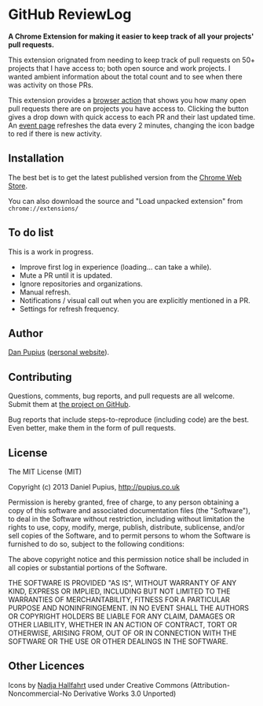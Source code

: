 GitHub ReviewLog
================

**A Chrome Extension for making it easier to keep track of all your projects' pull requests.**

This extension orignated from needing to keep track of pull requests on 50+ projects that I have
access to; both open source and work projects. I wanted ambient information about the total count
and to see when there was activity on those PRs.

This extension provides a [browser action](http://developer.chrome.com/extensions/browserAction.html)
that shows you how many open pull requests there are on projects you have access to. Clicking the
button gives a drop down with quick access to each PR and their last updated time. An
[event page](http://developer.chrome.com/extensions/event_pages.html) refreshes the data every 2
minutes, changing the icon badge to red if there is new activity.


Installation
------------

The best bet is to get the latest published version from the [Chrome Web Store](https://chrome.google.com/webstore/detail/github-reviewlog/cmlmlaigghcfegnfoenahanhhhehpeca?hl=en-US&gl=US).

You can also download the source and "Load unpacked extension" from `chrome://extensions/`


To do list
----------

This is a work in progress.

- Improve first log in experience (loading... can take a while).
- Mute a PR until it is updated.
- Ignore repositories and organizations.
- Manual refresh.
- Notifications / visual call out when you are explicitly mentioned in a PR.
- Settings for refresh frequency.

Author
------

[Dan Pupius](https://github.com/dpup) ([personal website](http://pupius.co.uk)).


Contributing
------------

Questions, comments, bug reports, and pull requests are all welcome. Submit them at
[the project on GitHub](https://github.com/dpup/dh-reviewlog/).

Bug reports that include steps-to-reproduce (including code) are the best. Even better, make them in
the form of pull requests.


License
-------

The MIT License (MIT)

Copyright (c) 2013 Daniel Pupius, http://pupius.co.uk

Permission is hereby granted, free of charge, to any person obtaining a copy of this software and
associated documentation files (the "Software"), to deal in the Software without restriction,
including without limitation the rights to use, copy, modify, merge, publish, distribute,
sublicense, and/or sell copies of the Software, and to permit persons to whom the Software is
furnished to do so, subject to the following conditions:

The above copyright notice and this permission notice shall be included in all copies or substantial
portions of the Software.

THE SOFTWARE IS PROVIDED "AS IS", WITHOUT WARRANTY OF ANY KIND, EXPRESS OR IMPLIED, INCLUDING BUT
NOT LIMITED TO THE WARRANTIES OF MERCHANTABILITY, FITNESS FOR A PARTICULAR PURPOSE AND
NONINFRINGEMENT. IN NO EVENT SHALL THE AUTHORS OR COPYRIGHT HOLDERS BE LIABLE FOR ANY CLAIM, DAMAGES
OR OTHER LIABILITY, WHETHER IN AN ACTION OF CONTRACT, TORT OR OTHERWISE, ARISING FROM, OUT OF OR IN
CONNECTION WITH THE SOFTWARE OR THE USE OR OTHER DEALINGS IN THE SOFTWARE.


Other Licences
--------------

Icons by [Nadja Hallfahrt](http://blog.artcore-illustrations.de/) used under
Creative Commons (Attribution-Noncommercial-No Derivative Works 3.0 Unported)
